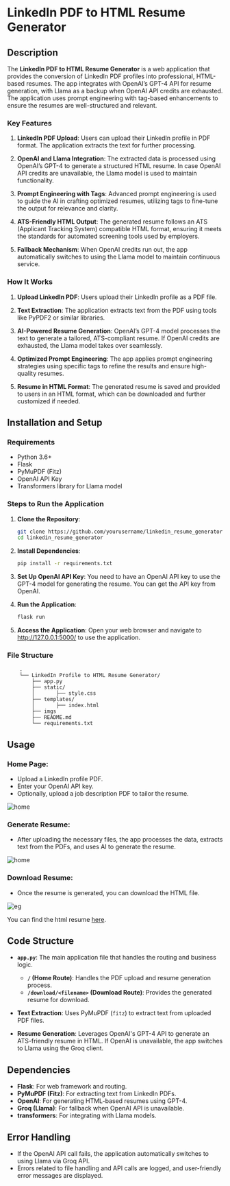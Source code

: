 # LinkedIn PDF to HTML Resume Generator

## Description

The **LinkedIn PDF to HTML Resume Generator** is a web application that provides the conversion of LinkedIn PDF profiles into professional, HTML-based resumes. The app integrates with OpenAI’s GPT-4 API for resume generation, with Llama as a backup when OpenAI API credits are exhausted. The application uses prompt engineering with tag-based enhancements to ensure the resumes are well-structured and relevant.

### Key Features

1. **LinkedIn PDF Upload**: Users can upload their LinkedIn profile in PDF format. The application extracts the text for further processing.
   
2. **OpenAI and Llama Integration**: The extracted data is processed using OpenAI’s GPT-4 to generate a structured HTML resume. In case OpenAI API credits are unavailable, the Llama model is used to maintain functionality.
   
3. **Prompt Engineering with Tags**: Advanced prompt engineering is used to guide the AI in crafting optimized resumes, utilizing tags to fine-tune the output for relevance and clarity.
   
4. **ATS-Friendly HTML Output**: The generated resume follows an ATS (Applicant Tracking System) compatible HTML format, ensuring it meets the standards for automated screening tools used by employers.

5. **Fallback Mechanism**: When OpenAI credits run out, the app automatically switches to using the Llama model to maintain continuous service.

### How It Works

1. **Upload LinkedIn PDF**: Users upload their LinkedIn profile as a PDF file.
   
2. **Text Extraction**: The application extracts text from the PDF using tools like PyPDF2 or similar libraries.
   
3. **AI-Powered Resume Generation**: OpenAI’s GPT-4 model processes the text to generate a tailored, ATS-compliant resume. If OpenAI credits are exhausted, the Llama model takes over seamlessly.
   
4. **Optimized Prompt Engineering**: The app applies prompt engineering strategies using specific tags to refine the results and ensure high-quality resumes.

5. **Resume in HTML Format**: The generated resume is saved and provided to users in an HTML format, which can be downloaded and further customized if needed.


## Installation and Setup

### Requirements

- Python 3.6+
- Flask
- PyMuPDF (Fitz)
- OpenAI API Key
- Transformers library for Llama model

### Steps to Run the Application

1. **Clone the Repository**:
   ```bash
   git clone https://github.com/yourusername/linkedin_resume_generator.git
   cd linkedin_resume_generator
   ```

2. **Install Dependencies**:
   ```bash
   pip install -r requirements.txt
   ```

3. **Set Up OpenAI API Key**:
   You need to have an OpenAI API key to use the GPT-4 model for generating the resume. You can get the API key from OpenAI.

4. **Run the Application**:
   ```bash
   flask run
   ```

5. **Access the Application**:
    Open your web browser and navigate to http://127.0.0.1:5000/ to use the application.

### **File Structure**

        .
        └── LinkedIn Profile to HTML Resume Generator/
            ├── app.py
            ├── static/
            │       ├── style.css
            ├── templates/
            │       ├── index.html
            ├── imgs
            ├── README.md
            └── requirements.txt

## Usage

### Home Page:
- Upload a LinkedIn profile PDF.
- Enter your OpenAI API key.
- Optionally, upload a job description PDF to tailor the resume.

![home](imgs/home.png)

### Generate Resume:
- After uploading the necessary files, the app processes the data, extracts text from the PDFs, and uses AI to generate the resume.

![home](imgs/profile.png)

### Download Resume:
- Once the resume is generated, you can download the HTML file.

![eg](imgs/eg.png)

You can find the html resume [here](./resources/resume.html).

## Code Structure

- **`app.py`**: The main application file that handles the routing and business logic.
  - **`/` (Home Route)**: Handles the PDF upload and resume generation process.
  - **`/download/<filename>` (Download Route)**: Provides the generated resume for download.

- **Text Extraction**: Uses PyMuPDF (`fitz`) to extract text from uploaded PDF files.

- **Resume Generation**: Leverages OpenAI's GPT-4 API to generate an ATS-friendly resume in HTML. If OpenAI is unavailable, the app switches to Llama using the Groq client.

## Dependencies

- **Flask**: For web framework and routing.
- **PyMuPDF (Fitz)**: For extracting text from LinkedIn PDFs.
- **OpenAI**: For generating HTML-based resumes using GPT-4.
- **Groq (Llama)**: For fallback when OpenAI API is unavailable.
- **transformers**: For integrating with Llama models.

## Error Handling

- If the OpenAI API call fails, the application automatically switches to using Llama via Groq API.
- Errors related to file handling and API calls are logged, and user-friendly error messages are displayed.
